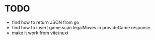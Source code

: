 # TODO
- find how to return JSON from go
- find how to insert game.scan.legalMoves in provideGame response
- make it work from vite/nuxt
